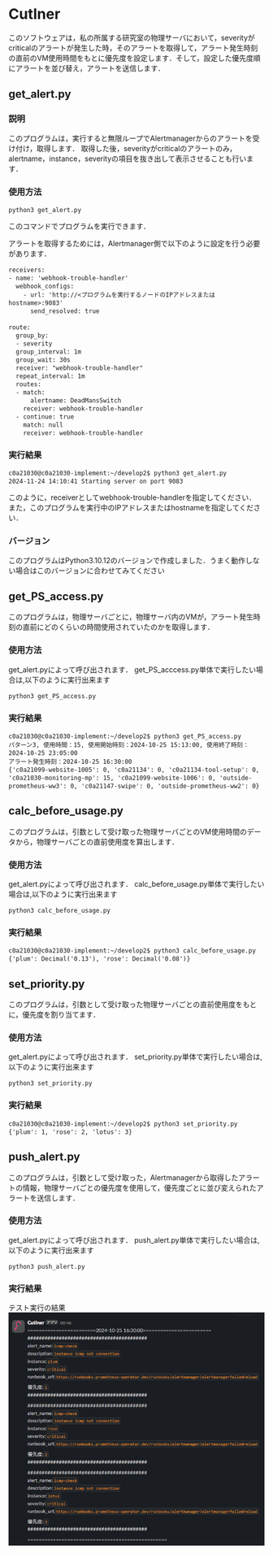 # CutIner
このソフトウェアは，私の所属する研究室の物理サーバにおいて，severityがcriticalのアラートが発生した時，そのアラートを取得して，アラート発生時刻の直前のVM使用時間をもとに優先度を設定します．そして，設定した優先度順にアラートを並び替え，アラートを送信します．

## get_alert.py
### 説明
このプログラムは，実行すると無限ループでAlertmanagerからのアラートを受け付け，取得します．
取得した後，severityがcriticalのアラートのみ，alertname，instance，severityの項目を抜き出して表示させることも行います．

### 使用方法

```
python3 get_alert.py
```

このコマンドでプログラムを実行できます．

アラートを取得するためには，Alertmanager側で以下のように設定を行う必要があります．

```
receivers:
- name: 'webhook-trouble-handler'
  webhook_configs:
    - url: 'http://<プログラムを実行するノードのIPアドレスまたはhostname>:9083'
      send_resolved: true

route:
  group_by:
  - severity
  group_interval: 1m
  group_wait: 30s
  receiver: "webhook-trouble-handler"
  repeat_interval: 1m
  routes:
  - match:
      alertname: DeadMansSwitch
    receiver: webhook-trouble-handler
  - continue: true
    match: null
    receiver: webhook-trouble-handler
```

### 実行結果
```アラート取得待機中
c0a21030@c0a21030-implement:~/develop2$ python3 get_alert.py 
2024-11-24 14:10:41 Starting server on port 9083
```

このように，receiverとしてwebhook-trouble-handlerを指定してください．
また，このプログラムを実行中のIPアドレスまたはhostnameを指定してください．
### バージョン
このプログラムはPython3.10.12のバージョンで作成しました．うまく動作しない場合はこのバージョンに合わせてみてください

## get_PS_access.py
このプログラムは，物理サーバごとに，物理サーバ内のVMが，アラート発生時刻の直前にどのくらいの時間使用されていたのかを取得します．

### 使用方法
get_alert.pyによって呼び出されます．
get_PS_acccess.py単体で実行したい場合は,以下のように実行出来ます
```
python3 get_PS_access.py
```

### 実行結果
```テスト実行の結果
c0a21030@c0a21030-implement:~/develop2$ python3 get_PS_access.py 
パターン3, 使用時間：15, 使用開始時刻：2024-10-25 15:13:00, 使用終了時刻：2024-10-25 23:05:00
アラート発生時刻：2024-10-25 16:30:00
{'c0a21099-website-1005': 0, 'c0a21134': 0, 'c0a21134-tool-setup': 0, 'c0a21030-monitoring-mp': 15, 'c0a21099-website-1006': 0, 'outside-prometheus-ww3': 0, 'c0a21147-swipe': 0, 'outside-prometheus-ww2': 0}
```

## calc_before_usage.py
このプログラムは，引数として受け取った物理サーバごとのVM使用時間のデータから，物理サーバごとの直前使用度を算出します．

### 使用方法
get_alert.pyによって呼び出されます．
calc_before_usage.py単体で実行したい場合は,以下のように実行出来ます
```
python3 calc_before_usage.py
```

### 実行結果
```テスト実行の結果
c0a21030@c0a21030-implement:~/develop2$ python3 calc_before_usage.py 
{'plum': Decimal('0.13'), 'rose': Decimal('0.08')}
```

## set_priority.py
このプログラムは，引数として受け取った物理サーバごとの直前使用度をもとに，優先度を割り当てます．

### 使用方法
get_alert.pyによって呼び出されます．
set_priority.py単体で実行したい場合は,以下のように実行出来ます
```
python3 set_priority.py
```

### 実行結果
```テスト実行の結果
c0a21030@c0a21030-implement:~/develop2$ python3 set_priority.py 
{'plum': 1, 'rose': 2, 'lotus': 3}
```

## push_alert.py
このプログラムは，引数として受け取った，Alertmanagerから取得したアラートの情報，物理サーバごとの優先度を使用して，優先度ごとに並び変えられたアラートを送信します．

### 使用方法
get_alert.pyによって呼び出されます．
push_alert.py単体で実行したい場合は,以下のように実行出来ます
```
python3 push_alert.py
```

### 実行結果
テスト実行の結果
![alt text](image.png)